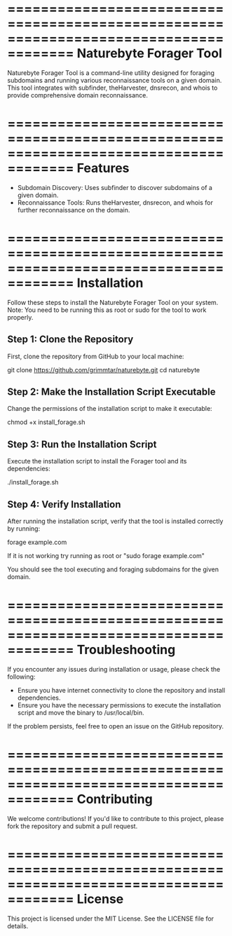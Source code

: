 ======================================================================================
                                  Naturebyte Forager Tool
======================================================================================

Naturebyte Forager Tool is a command-line utility designed for foraging subdomains and running various reconnaissance tools on a given domain. This tool integrates with subfinder, theHarvester, dnsrecon, and whois to provide comprehensive domain reconnaissance.

======================================================================================
                                        Features
======================================================================================

- Subdomain Discovery: Uses subfinder to discover subdomains of a given domain.
- Reconnaissance Tools: Runs theHarvester, dnsrecon, and whois for further reconnaissance on the domain.

======================================================================================
                                      Installation
======================================================================================

Follow these steps to install the Naturebyte Forager Tool on your system. Note: You need to be running this as root or sudo for the tool to work properly.

Step 1: Clone the Repository
----------------------------
First, clone the repository from GitHub to your local machine:

git clone https://github.com/grimmtar/naturebyte.git
cd naturebyte

Step 2: Make the Installation Script Executable
------------------------------------------------
Change the permissions of the installation script to make it executable:

chmod +x install_forage.sh

Step 3: Run the Installation Script
------------------------------------
Execute the installation script to install the Forager tool and its dependencies:

./install_forage.sh

Step 4: Verify Installation
---------------------------
After running the installation script, verify that the tool is installed correctly by running:

forage example.com

If it is not working try running as root or "sudo forage example.com"

You should see the tool executing and foraging subdomains for the given domain.

======================================================================================
                                     Troubleshooting
======================================================================================

If you encounter any issues during installation or usage, please check the following:

- Ensure you have internet connectivity to clone the repository and install dependencies.
- Ensure you have the necessary permissions to execute the installation script and move the binary to /usr/local/bin.

If the problem persists, feel free to open an issue on the GitHub repository.

======================================================================================
                                       Contributing
======================================================================================

We welcome contributions! If you'd like to contribute to this project, please fork the repository and submit a pull request.

======================================================================================
                                          License
======================================================================================

This project is licensed under the MIT License. See the LICENSE file for details.

